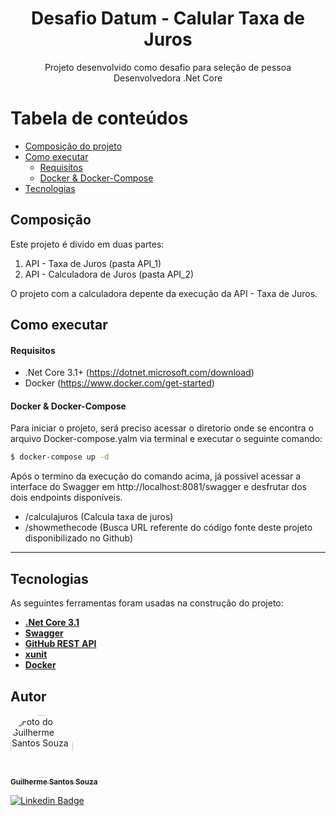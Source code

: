 <h1 align="center">Desafio Datum - Calular Taxa de Juros</h1>
<p align="center">Projeto desenvolvido como desafio para seleção de pessoa Desenvolvedora .Net Core</p>

Tabela de conteúdos
=================
<!--ts-->
   * [Composição do projeto](#composição)
   * [Como executar](#como-executar)
     * [Requisitos](#requisitos)
     * [Docker & Docker-Compose](#docker--docker-compose)    
   * [Tecnologias](#tecnologias)
<!--te-->

## Composição

Este projeto é divido em duas partes:
1. API - Taxa de Juros (pasta API_1) 
2. API - Calculadora de Juros (pasta API_2)

O projeto com a calculadora depente da execução da API - Taxa de Juros.

## Como executar
#### Requisitos

- .Net Core 3.1+ (https://dotnet.microsoft.com/download)
- Docker  (https://www.docker.com/get-started)

#### Docker & Docker-Compose

Para iniciar o projeto, será preciso acessar o diretorio onde se encontra o arquivo Docker-compose.yalm via terminal e executar o seguinte comando:

```bash
$ docker-compose up -d
```

Após o termino da execução do comando acima, já possivel acessar a interface do Swagger em http://localhost:8081/swagger e desfrutar dos dois endpoints disponíveis.

- /calculajuros (Calcula taxa de juros)
- /showmethecode (Busca URL referente do código fonte deste projeto disponibilizado no Github)

---

## Tecnologias

As seguintes ferramentas foram usadas na construção do projeto:

-   **[.Net Core 3.1](https://github.com/ReactTraining/react-router/tree/master/packages/react-router-dom)**
-   **[Swagger](https://github.com/swagger-api)**
-   **[GitHub REST API](https://docs.github.com/en/rest)**
-   **[xunit](https://github.com/xunit)**
-   **[Docker](https://github.com/docker)**

## Autor

<a href="https://github.com/guilhermess1991">
 <img style="border-radius: 50%;" src="https://avatars.githubusercontent.com/u/19257937?s=400&u=8f4d00c15fab83157f82db2f78cd4f21595bcf1a&v=4" width="100px;" alt="Foto do Guilherme Santos Souza"/>
 <br />
 <sub><b>Guilherme Santos Souza</b></sub></a> <a href="https://github.com/guilhermess1991" title="Github do Guilherme Santos Souza"></a>
 <br />

[![Linkedin Badge](https://img.shields.io/badge/-Guilherme%20Santos%20Souza-blue?style=flat-square&logo=Linkedin&logoColor=white&link=https://www.linkedin.com/in/guilhermesouza-ads/)](https://www.linkedin.com/in/guilhermesouza-ads/) 

